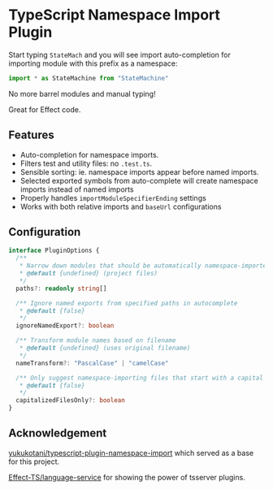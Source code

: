 # TypeScript Namespace Import Plugin

Start typing `StateMach` and you will see import auto-completion for importing module with this prefix as a namespace:

```ts
import * as StateMachine from "StateMachine"
```

No more barrel modules and manual typing!

Great for Effect code.

## Features

- Auto-completion for namespace imports.
- Filters test and utility files: no `.test.ts`.
- Sensible sorting: ie. namespace imports appear before named imports.
- Selected exported symbols from auto-complete will create namespace imports instead of named imports
- Properly handles `importModuleSpecifierEnding` settings
- Works with both relative imports and `baseUrl` configurations

## Configuration

```typescript
interface PluginOptions {
  /**
   * Narrow down modules that should be automatically namespace-imported
   * @default {undefined} (project files)
   */
  paths?: readonly string[]

  /** Ignore named exports from specified paths in autocomplete
   * @default {false}
   */
  ignoreNamedExport?: boolean

  /** Transform module names based on filename
   * @default {undefined} (uses original filename)
   */
  nameTransform?: "PascalCase" | "camelCase"

  /** Only suggest namespace-importing files that start with a capital letter
   * @default {false}
   */
  capitalizedFilesOnly?: boolean
}
```

## Acknowledgement

[yukukotani/typescript-plugin-namespace-import](https://github.com/yukukotani/typescript-plugin-namespace-import) which served as a base for this project.

[Effect-TS/language-service](https://github.com/Effect-TS/language-service) for showing the power of tsserver plugins.
